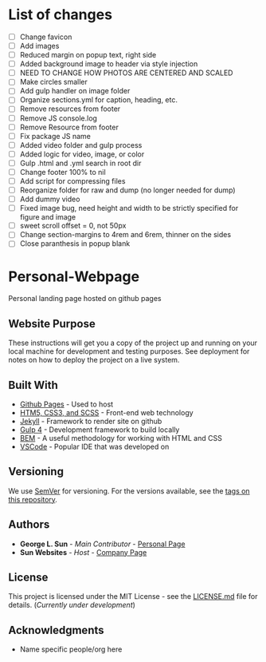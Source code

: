 # List of changes

- [ ] Change favicon
- [ ] Add images
- [ ] Reduced margin on popup text, right side
- [ ] Added background image to header via style injection
- [ ] NEED TO CHANGE HOW PHOTOS ARE CENTERED AND SCALED
- [ ] Make circles smaller
- [ ] Add gulp handler on image folder
- [ ] Organize sections.yml for caption, heading, etc.
- [ ] Remove resources from footer
- [ ] Remove JS console.log
- [ ] Remove Resource from footer
- [ ] Fix package JS name
- [ ] Added video folder and gulp process
- [ ] Added logic for video, image, or color
- [ ] Gulp .html and .yml search in root dir
- [ ] Change footer 100% to nil
- [ ] Add script for compressing files
- [ ] Reorganize folder for raw and dump (no longer needed for dump)
- [ ] Add dummy video
- [ ] Fixed image bug, need height and width to be strictly specified for figure and image
- [ ] sweet scroll offset = 0, not 50px
- [ ] Change section-margins to 4rem and 6rem, thinner on the sides
- [ ] Close paranthesis in popup blank

# Personal-Webpage

Personal landing page hosted on github pages

## Website Purpose

These instructions will get you a copy of the project up and running on your local machine for development and testing purposes. See deployment for notes on how to deploy the project on a live system.

## Built With

* [Github Pages](https://rometools.github.io/rome/) - Used to host 
* [HTM5, CSS3, and SCSS](https://rometools.github.io/rome/) - Front-end web technology
* [Jekyll](https://maven.apache.org/) - Framework to render site on github
* [Gulp 4](https://rometools.github.io/rome/) - Development framework to build locally
* [BEM](http://getbem.com/) - A useful methodology for working with HTML and CSS
* [VSCode](http://www.dropwizard.io/1.0.2/docs/) - Popular IDE that was developed on

## Versioning

We use [SemVer](http://semver.org/) for versioning. For the versions available, see the [tags on this repository](https://github.com/your/project/tags). 

## Authors

* **George L. Sun** - *Main Contributor* - [Personal Page](https://github.com/mrsunny0)
* **Sun Websites** - *Host* - [Company Page]()

## License

This project is licensed under the MIT License - see the [LICENSE.md](LICENSE.md) file for details. (*Currently under development*)

## Acknowledgments

* Name specific people/org here